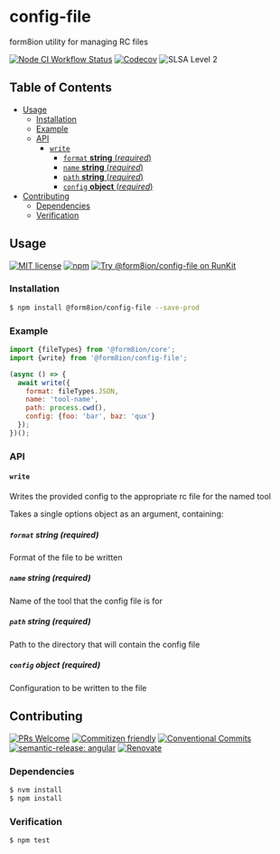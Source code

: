 # config-file

form8ion utility for managing RC files

<!--status-badges start -->

[![Node CI Workflow Status][github-actions-ci-badge]][github-actions-ci-link]
[![Codecov][coverage-badge]][coverage-link]
![SLSA Level 2][slsa-badge]

<!--status-badges end -->

## Table of Contents

* [Usage](#usage)
  * [Installation](#installation)
  * [Example](#example)
  * [API](#api)
    * [`write`](#write)
      * [`format` __string__ (_required_)](#format-string-required)
      * [`name` __string__ (_required_)](#name-string-required)
      * [`path` __string__ (_required_)](#path-string-required)
      * [`config` __object__ (_required_)](#config-object-required)
* [Contributing](#contributing)
  * [Dependencies](#dependencies)
  * [Verification](#verification)

## Usage

<!--consumer-badges start -->

[![MIT license][license-badge]][license-link]
[![npm][npm-badge]][npm-link]
[![Try @form8ion/config-file on RunKit][runkit-badge]][runkit-link]

<!--consumer-badges end -->

### Installation

```sh
$ npm install @form8ion/config-file --save-prod
```

### Example

```javascript
import {fileTypes} from '@form8ion/core';
import {write} from '@form8ion/config-file';
```

```javascript
(async () => {
  await write({
    format: fileTypes.JSON,
    name: 'tool-name',
    path: process.cwd(),
    config: {foo: 'bar', baz: 'qux'}
  });
})();
```

### API

#### `write`

Writes the provided config to the appropriate rc file for the named tool

Takes a single options object as an argument, containing:

##### `format` __string__ (_required_)

Format of the file to be written

##### `name` __string__ (_required_)

Name of the tool that the config file is for

##### `path` __string__ (_required_)

Path to the directory that will contain the config file

##### `config` __object__ (_required_)

Configuration to be written to the file

## Contributing

<!--contribution-badges start -->

[![PRs Welcome][PRs-badge]][PRs-link]
[![Commitizen friendly][commitizen-badge]][commitizen-link]
[![Conventional Commits][commit-convention-badge]][commit-convention-link]
[![semantic-release: angular][semantic-release-badge]][semantic-release-link]
[![Renovate][renovate-badge]][renovate-link]

<!--contribution-badges end -->

### Dependencies

```sh
$ nvm install
$ npm install
```

### Verification

```sh
$ npm test
```

[PRs-link]: http://makeapullrequest.com

[PRs-badge]: https://img.shields.io/badge/PRs-welcome-brightgreen.svg

[commitizen-link]: http://commitizen.github.io/cz-cli/

[commitizen-badge]: https://img.shields.io/badge/commitizen-friendly-brightgreen.svg

[commit-convention-link]: https://conventionalcommits.org

[commit-convention-badge]: https://img.shields.io/badge/Conventional%20Commits-1.0.0-yellow.svg

[semantic-release-link]: https://github.com/semantic-release/semantic-release

[semantic-release-badge]: https://img.shields.io/badge/semantic--release-angular-e10079?logo=semantic-release

[renovate-link]: https://renovatebot.com

[renovate-badge]: https://img.shields.io/badge/renovate-enabled-brightgreen.svg?logo=renovatebot

[github-actions-ci-link]: https://github.com/form8ion/config-file/actions?query=workflow%3A%22Node.js+CI%22+branch%3Amaster

[github-actions-ci-badge]: https://github.com/form8ion/config-file/workflows/Node.js%20CI/badge.svg

[coverage-link]: https://codecov.io/github/form8ion/config-file

[coverage-badge]: https://img.shields.io/codecov/c/github/form8ion/config-file?logo=codecov

[license-link]: LICENSE

[license-badge]: https://img.shields.io/github/license/form8ion/config-file.svg

[npm-link]: https://www.npmjs.com/package/@form8ion/config-file

[npm-badge]: https://img.shields.io/npm/v/@form8ion/config-file?logo=npm

[runkit-link]: https://npm.runkit.com/@form8ion/config-file

[runkit-badge]: https://badge.runkitcdn.com/@form8ion/config-file.svg

[slsa-badge]: https://slsa.dev/images/gh-badge-level2.svg

